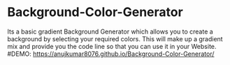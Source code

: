 # Background-Color-Generator
Its a basic gradient Background Generator which allows you to create a background by selecting your required colors.
This will make up a gradient mix and provide you the code line so that you can use it in your Website.
#DEMO: https://anujkumar8076.github.io/Background-Color-Generator/
